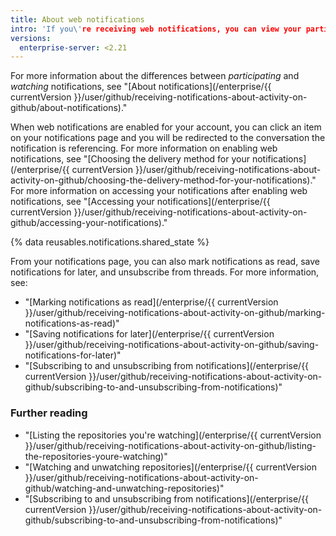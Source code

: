 ```yaml
---
title: About web notifications
intro: 'If you\'re receiving web notifications, you can view your participating and watching notifications on the notifications page on {% data variables.product.product_name %}.'
versions:
  enterprise-server: <2.21
---
```


For more information about the differences between *participating* and *watching* notifications, see "[About notifications](/enterprise/{{ currentVersion }}/user/github/receiving-notifications-about-activity-on-github/about-notifications)."

When web notifications are enabled for your account, you can click an item on your notifications page and you will be redirected to the conversation the notification is referencing. For more information on enabling web notifications, see "[Choosing the delivery method for your notifications](/enterprise/{{ currentVersion }}/user/github/receiving-notifications-about-activity-on-github/choosing-the-delivery-method-for-your-notifications)." For more information on accessing your notifications after enabling web notifications, see "[Accessing your notifications](/enterprise/{{ currentVersion }}/user/github/receiving-notifications-about-activity-on-github/accessing-your-notifications)."

{% data reusables.notifications.shared_state %}

From your notifications page, you can also mark notifications as read, save notifications for later, and unsubscribe from threads. For more information, see:

- "[Marking notifications as read](/enterprise/{{ currentVersion }}/user/github/receiving-notifications-about-activity-on-github/marking-notifications-as-read)"
- "[Saving notifications for later](/enterprise/{{ currentVersion }}/user/github/receiving-notifications-about-activity-on-github/saving-notifications-for-later)"
- "[Subscribing to and unsubscribing from notifications](/enterprise/{{ currentVersion }}/user/github/receiving-notifications-about-activity-on-github/subscribing-to-and-unsubscribing-from-notifications)"

### Further reading

- "[Listing the repositories you're watching](/enterprise/{{ currentVersion }}/user/github/receiving-notifications-about-activity-on-github/listing-the-repositories-youre-watching)"
- "[Watching and unwatching repositories](/enterprise/{{ currentVersion }}/user/github/receiving-notifications-about-activity-on-github/watching-and-unwatching-repositories)"
- "[Subscribing to and unsubscribing from notifications](/enterprise/{{ currentVersion }}/user/github/receiving-notifications-about-activity-on-github/subscribing-to-and-unsubscribing-from-notifications)"
